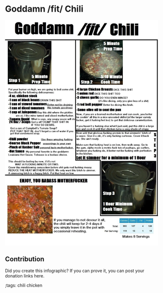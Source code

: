 # Goddamn /fit/ Chili

![](fitpics/goddamn-fit-chili.webp)

## Contribution

Did you create this infographic? If you can prove it, you can post your donation links here. 

;tags: chili chicken

